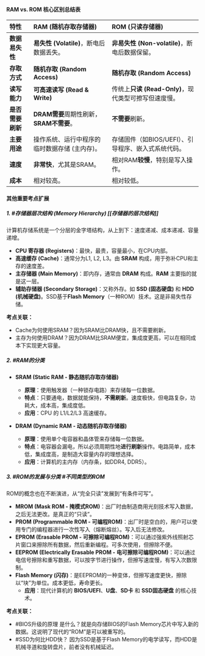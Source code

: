 #### RAM vs. ROM 核心区别总结表

| 特性 | RAM (随机存取存储器) | ROM (只读存储器) |
| :--- | :--- | :--- |
| **数据易失性** | **易失性 (Volatile)**，断电后数据丢失。 | **非易失性 (Non-volatile)**，断电后数据保留。 |
| **存取方式** | **随机存取 (Random Access)** | **随机存取 (Random Access)** |
| **读写能力** | **可高速读写 (Read & Write)** | 传统上**只读 (Read-Only)**，现代类型可擦写但速度慢。 |
| **是否需要刷新** | **DRAM需要**周期性刷新，**SRAM不需要**。 | **不需要**刷新。 |
| **主要用途** | 操作系统、运行中程序的临时数据存储 (主内存)。 | 存储固件（如BIOS/UEFI）、引导程序、嵌入式系统代码。 |
| **速度** | **非常快**，尤其是SRAM。 | 相对RAM**较慢**，特别是写入操作。 |
| **成本** | 相对较高。 | 相对较低。 |

#### 其他重要考点扩展

##### 1.  #存储器层次结构 (Memory Hierarchy)  [[存储器的层次结构]] 

计算机存储系统是一个分层的金字塔结构，从上到下：速度递减、成本递减、容量递增。

*   **CPU 寄存器 (Registers)**：最快，最贵，容量最小，在CPU内部。
*   **高速缓存 (Cache)**：通常分为L1, L2, L3。由 **SRAM** 构成，用于弥补CPU和主存的速度差。
*   **主存储器 (Main Memory)**：即内存，通常由 **DRAM** 构成。**RAM** 主要指的就是这一层。
*   **辅助存储器 (Secondary Storage)**：又称外存。如 **SSD (固态硬盘)** 和 **HDD (机械硬盘)**。SSD基于**Flash Memory**（一种ROM）技术。这是非易失性存储。

**考点关联：**
*   Cache为何使用SRAM？因为SRAM比DRAM快，且不需要刷新。
*   主存为何使用DRAM？因为DRAM比SRAM便宜，集成度更高，可以在相同成本下实现更大容量。
##### 2. #RAM的分类 

*   **SRAM (Static RAM - 静态随机存取存储器)**
    *   **原理**：使用触发器（一种锁存电路）来存储每一位数据。
    *   **特点**：只要通电，数据就能保持，**不需刷新**。速度极快，但电路复杂，功耗大，成本高，集成度低。
    *   **应用**：CPU 的 L1/L2/L3 高速缓存。

*   **DRAM (Dynamic RAM - 动态随机存取存储器)**
    *   **原理**：使用单个电容器和晶体管来存储每一位数据。
    *   **特点**：电容器会漏电，所以必须周期性地**进行刷新**操作。电路简单，成本低，集成度高，是制造大容量内存的理想选择。
    *   **应用**：计算机的主内存（内存条，如DDR4, DDR5）。

##### 3. #ROM的发展与分类  #不同类型的ROM

ROM的概念也在不断演进，从“完全只读”发展到“有条件可写”。

*   **MROM (Mask ROM - 掩模式ROM)**：出厂时由制造商用光刻技术写入数据，之后无法更改。是真正的“只读”。
*   **PROM (Programmable ROM - 可编程ROM)**：出厂时是空白的，用户可以使用专门的编程器进行一次性写入（熔断熔丝）。写入后无法修改。
*   **EPROM (Erasable PROM - 可擦除可编程ROM)**：可以通过强紫外线照射芯片窗口来擦除所有数据，然后重新编程。可多次使用，但擦除不便。
*   **EEPROM (Electrically Erasable PROM - 电可擦除可编程ROM)**：可以通过电信号擦除和重写数据，可以按字节进行操作，但擦写速度慢，有写入次数限制。
*   **Flash Memory (闪存)**：是EEPROM的一种变体，但擦写速度更快，擦除以“块”为单位。成本更低，寿命更长。
    *   **应用**：现代计算机的 **BIOS/UEFI**、**U盘**、**SD卡** 和 **SSD固态硬盘** 的核心技术。

**考点关联：**
*   #BIOS升级的原理 是什么？就是向存储BIOS的Flash Memory芯片中写入新的数据。这说明了现代的“ROM”是可以被重写的。
*   #SSD为何比HDD快？ 因为SSD是基于Flash Memory的电学读写，而HDD是机械寻道和旋转盘片，前者没有机械延迟。
